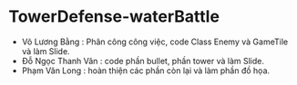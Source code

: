 # TowerDefense-waterBattle
- Võ Lương Bằng : Phân công công việc, code Class Enemy và GameTile và làm Slide.
- Đỗ Ngọc Thanh Vân : code phần bullet, phần tower và làm Slide.
- Phạm Văn Long : hoàn thiện các phần còn lại và làm phần đồ họa.

